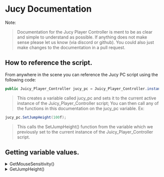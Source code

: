 # Jucy Documentation
Note:
> Documentation for the Jucy Player Controller is ment to be as clear and simple to understand as possible. If anything does not make sense please let us know (via discord or github). You could also just make changes to the documentation in a pull request.

## How to reference the script.
From anywhere in the scene you can reference the Jucy PC script using the following code:
```cs
public Juicy_Player_Controller jucy_pc = Juicy_Player_Controller.instance;
```
> This creates a variable called jucy_pc and sets it to the current active instance of the Juicy_Player_Controller script;
You can then call any of the functions in this documentation on the jucy_pc variable. Ex:
```cs
jucy_pc.SetJumpHeight(100f);
```
> This calls the SetJumpHeight() function from the variable which we previously set to the current instance of the Juicy_Player_Controller script.


## Getting variable values.
<details>
  <summary>GetMouseSensitivity()</summary>
  
  Returns the mouse_sensitivity variable as a float.
  ### Source Code
  ```cs
  public float GetMouseSensitivity(){ return mouse_sensitivity; }
  ```
</details>

<details>
  <summary>GetJumpHeight()</summary>
  
  Returns the jump_height variable as a float.
  ### Source Code
  ```cs
  public float GetJumpHeight(){ return mouse_sensitivity; }
  ```
</details>
